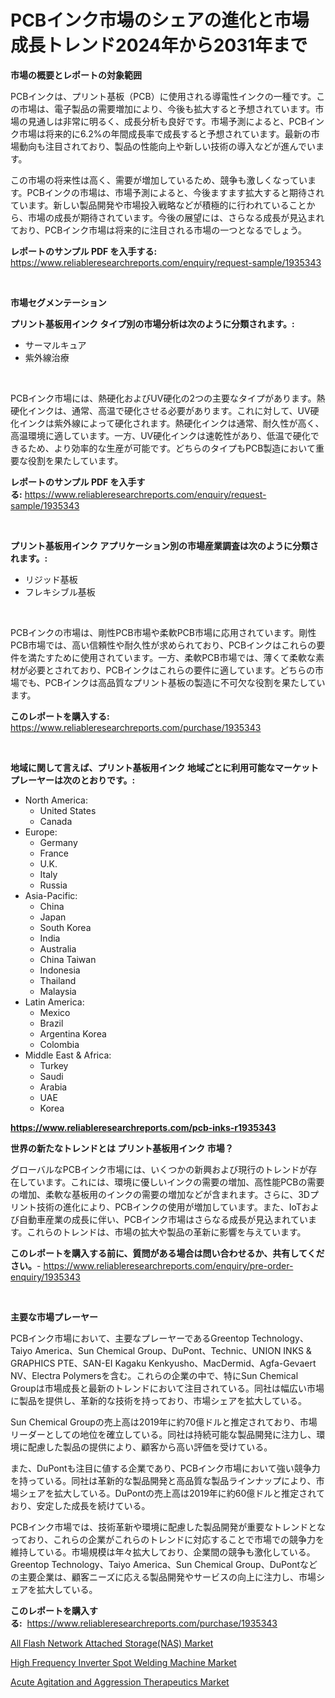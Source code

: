 <p><h1>PCBインク市場のシェアの進化と市場成長トレンド2024年から2031年まで</h1></p><p><strong>市場の概要とレポートの対象範囲</strong></p>
<p><p>PCBインクは、プリント基板（PCB）に使用される導電性インクの一種です。この市場は、電子製品の需要増加により、今後も拡大すると予想されています。市場の見通しは非常に明るく、成長分析も良好です。市場予測によると、PCBインク市場は将来的に6.2%の年間成長率で成長すると予想されています。最新の市場動向も注目されており、製品の性能向上や新しい技術の導入などが進んでいます。</p><p>この市場の将来性は高く、需要が増加しているため、競争も激しくなっています。PCBインクの市場は、市場予測によると、今後ますます拡大すると期待されています。新しい製品開発や市場投入戦略などが積極的に行われていることから、市場の成長が期待されています。今後の展望には、さらなる成長が見込まれており、PCBインク市場は将来的に注目される市場の一つとなるでしょう。</p></p>
<p><strong>レポートのサンプル PDF を入手する:</strong> <a href="https://www.reliableresearchreports.com/enquiry/request-sample/1935343">https://www.reliableresearchreports.com/enquiry/request-sample/1935343</a></p>
<p>&nbsp;</p>
<p><strong>市場セグメンテーション</strong></p>
<p><strong>プリント基板用インク タイプ別の市場分析は次のように分類されます。:</strong></p>
<p><ul><li>サーマルキュア</li><li>紫外線治療</li></ul></p>
<p>&nbsp;</p>
<p><p>PCBインク市場には、熱硬化およびUV硬化の2つの主要なタイプがあります。熱硬化インクは、通常、高温で硬化させる必要があります。これに対して、UV硬化インクは紫外線によって硬化されます。熱硬化インクは通常、耐久性が高く、高温環境に適しています。一方、UV硬化インクは速乾性があり、低温で硬化できるため、より効率的な生産が可能です。どちらのタイプもPCB製造において重要な役割を果たしています。</p></p>
<p><strong>レポートのサンプル PDF を入手する:</strong>&nbsp;<a href="https://www.reliableresearchreports.com/enquiry/request-sample/1935343">https://www.reliableresearchreports.com/enquiry/request-sample/1935343</a></p>
<p>&nbsp;</p>
<p><strong> プリント基板用インク アプリケーション別の市場産業調査は次のように分類されます。:</strong></p>
<p><ul><li>リジッド基板</li><li>フレキシブル基板</li></ul></p>
<p>&nbsp;</p>
<p><p>PCBインクの市場は、剛性PCB市場や柔軟PCB市場に応用されています。剛性PCB市場では、高い信頼性や耐久性が求められており、PCBインクはこれらの要件を満たすために使用されています。一方、柔軟PCB市場では、薄くて柔軟な素材が必要とされており、PCBインクはこれらの要件に適しています。どちらの市場でも、PCBインクは高品質なプリント基板の製造に不可欠な役割を果たしています。</p></p>
<p><strong>このレポートを購入する:</strong>&nbsp; <a href="https://www.reliableresearchreports.com/purchase/1935343">https://www.reliableresearchreports.com/purchase/1935343</a></p>
<p>&nbsp;</p>
<p><strong>地域に関して言えば、プリント基板用インク 地域ごとに利用可能なマーケットプレーヤーは次のとおりです。:</strong></p>
<p><ul>
    <li>
        North America:
        <ul>
            <li>United States</li>
            <li>Canada</li>
        </ul>
    </li>
    <li>
        Europe:
        <ul>
            <li>Germany</li>
            <li>France</li>
            <li>U.K.</li>
            <li>Italy</li>
            <li>Russia</li>
        </ul>
    </li>
    <li>
        Asia-Pacific:
        <ul>
            <li>China</li>
            <li>Japan</li>
            <li>South Korea</li>
            <li>India</li>
            <li>Australia</li>
            <li>China Taiwan</li>
            <li>Indonesia</li>
            <li>Thailand</li>
            <li>Malaysia</li>
        </ul>
    </li>
    <li>
        Latin America:
        <ul>
            <li>Mexico</li>
            <li>Brazil</li>
            <li>Argentina Korea</li>
            <li>Colombia</li>
        </ul>
    </li>
    <li>
        Middle East & Africa:
        <ul>
            <li>Turkey</li>
            <li>Saudi</li>
            <li>Arabia</li>
            <li>UAE</li>
            <li>Korea</li>
        </ul>
    </li>
    </ul></p>
<p><strong><a href="https://www.reliableresearchreports.com/pcb-inks-r1935343">https://www.reliableresearchreports.com/pcb-inks-r1935343</a></strong>&nbsp;</p>
<p><strong>世界の新たなトレンドとは プリント基板用インク 市場？</strong></p>
<p><p>グローバルなPCBインク市場には、いくつかの新興および現行のトレンドが存在しています。これには、環境に優しいインクの需要の増加、高性能PCBの需要の増加、柔軟な基板用のインクの需要の増加などが含まれます。さらに、3Dプリント技術の進化により、PCBインクの使用が増加しています。また、IoTおよび自動車産業の成長に伴い、PCBインク市場はさらなる成長が見込まれています。これらのトレンドは、市場の拡大や製品の革新に影響を与えています。</p></p>
<p><strong>このレポートを購入する前に、質問がある場合は問い合わせるか、共有してください。</strong>- <a href="https://www.reliableresearchreports.com/enquiry/pre-order-enquiry/1935343">https://www.reliableresearchreports.com/enquiry/pre-order-enquiry/1935343</a></p>
<p>&nbsp;</p>
<p><strong>主要な市場プレーヤー</strong></p>
<p><p>PCBインク市場において、主要なプレーヤーであるGreentop Technology、Taiyo America、Sun Chemical Group、DuPont、Technic、UNION INKS & GRAPHICS PTE、SAN-EI Kagaku Kenkyusho、MacDermid、Agfa-Gevaert NV、Electra Polymersを含む。これらの企業の中で、特にSun Chemical Groupは市場成長と最新のトレンドにおいて注目されている。同社は幅広い市場に製品を提供し、革新的な技術を持っており、市場シェアを拡大している。</p><p>Sun Chemical Groupの売上高は2019年に約70億ドルと推定されており、市場リーダーとしての地位を確立している。同社は持続可能な製品開発に注力し、環境に配慮した製品の提供により、顧客から高い評価を受けている。</p><p>また、DuPontも注目に値する企業であり、PCBインク市場において強い競争力を持っている。同社は革新的な製品開発と高品質な製品ラインナップにより、市場シェアを拡大している。DuPontの売上高は2019年に約60億ドルと推定されており、安定した成長を続けている。</p><p>PCBインク市場では、技術革新や環境に配慮した製品開発が重要なトレンドとなっており、これらの企業がこれらのトレンドに対応することで市場での競争力を維持している。市場規模は年々拡大しており、企業間の競争も激化している。Greentop Technology、Taiyo America、Sun Chemical Group、DuPontなどの主要企業は、顧客ニーズに応える製品開発やサービスの向上に注力し、市場シェアを拡大している。</p></p>
<p><strong>このレポートを購入する:</strong>&nbsp;&nbsp;<a href="https://www.reliableresearchreports.com/purchase/1935343">https://www.reliableresearchreports.com/purchase/1935343</a></p>
<p><p><a href="https://www.linkedin.com/pulse/all-flash-network-attached-storagenas-market-research-report-zye2f?trackingId=sYBXmOLWSx8IIHOr6yr4Tg%3D%3D">All Flash Network Attached Storage(NAS) Market</a></p><p><a href="https://www.linkedin.com/pulse/high-frequency-inverter-spot-welding-machine-market-size-2024-vd4ef?trackingId=8FZjAQre8FZ5HTwbLivWeg%3D%3D">High Frequency Inverter Spot Welding Machine Market</a></p><p><a href="https://www.linkedin.com/pulse/acute-agitation-aggression-therapeutics-market-insights-players-np7vf?trackingId=3R15qvlGhLW4N9zXPAAD1g%3D%3D">Acute Agitation and Aggression Therapeutics Market</a></p></p>